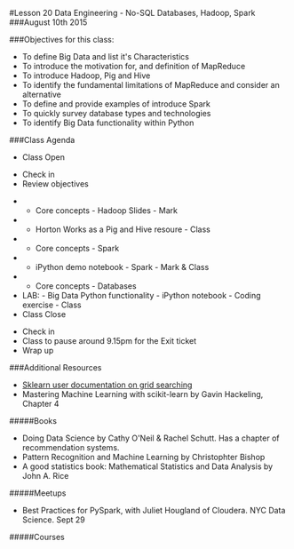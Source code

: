#Lesson 20 Data Engineering - No-SQL Databases, Hadoop, Spark
###August 10th 2015

###Objectives for this class:
 * To define Big Data and list it's Characteristics
 * To introduce the motivation for, and definition of MapReduce
 * To introduce Hadoop, Pig and Hive
 * To identify the fundamental limitations of MapReduce and consider an alternative
 * To define and provide examples of introduce Spark
 * To quickly survey database types and technologies
 * To identify Big Data functionality within Python
 
###Class Agenda
 - Class Open
  * Check in 
  * Review objectives
 - - Core concepts - Hadoop Slides - Mark
 - - Horton Works as a Pig and Hive resoure - Class
 - - Core concepts - Spark
 - - iPython demo notebook - Spark - Mark & Class
 - - Core concepts - Databases
 - LAB:  - Big Data Python functionality - iPython notebook - Coding exercise - Class
 - Class Close
  * Check in
  * Class to pause around 9.15pm for the Exit ticket
  * Wrap up
 

###Additional Resources
 * [Sklearn user documentation on grid searching](http://scikit-learn.org/stable/modules/grid_search.html#grid-search)
 * Mastering Machine Learning with scikit-learn by Gavin Hackeling, Chapter 4

#####Books

* Doing Data Science by Cathy O'Neil & Rachel Schutt. Has a chapter of recommendation systems.
* Pattern Recognition and Machine Learning by Christophter Bishop
* A good statistics book: Mathematical Statistics and Data Analysis by John A. Rice

#####Meetups

 * Best Practices for PySpark, with Juliet Hougland of Cloudera. NYC Data Science. Sept 29

#####Courses
